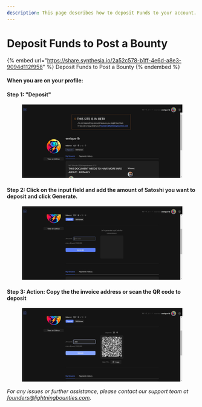 ```yaml
---
description: This page describes how to deposit Funds to your account.
---
```


# Deposit Funds to Post a Bounty

{% embed url="https://share.synthesia.io/2a52c578-b1ff-4e6d-a8e3-9094d112f958" %}
Deposit Funds to Post a Bounty
{% endembed %}

#### When you are on your profile:&#x20;

#### Step 1:  "Deposit"

<figure><img src="../.gitbook/assets/image (1) (1) (1) (1).png" alt=""><figcaption></figcaption></figure>

#### Step 2: Click on the input field and add the amount of Satoshi you want to deposit and click **Generate.**



<figure><img src="../.gitbook/assets/image (1) (1) (1) (1) (1).png" alt=""><figcaption></figcaption></figure>

#### Step 3: **Action: Copy the the invoice address or scan the QR code to deposit**

<figure><img src="../.gitbook/assets/image (2) (1) (1).png" alt=""><figcaption></figcaption></figure>

_For any issues or further assistance, please contact our support team at founders@lightningbounties.com._
